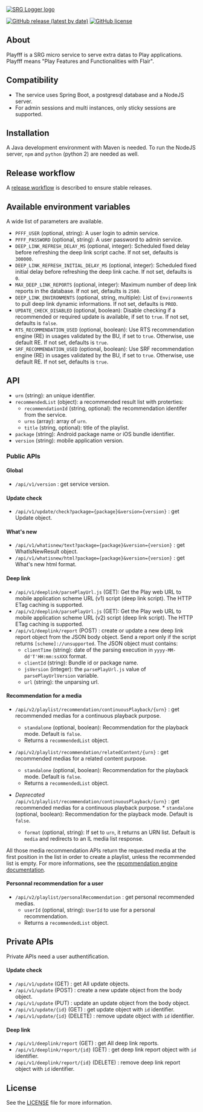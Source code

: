 [![SRG Logger logo](README-images/logo.png)](https://github.com/SRGSSR/pfff)

[![GitHub release (latest by date)](https://img.shields.io/github/v/release/SRGSSR/pfff)](https://github.com/SRGSSR/pfff/releases) [![GitHub license](https://img.shields.io/github/license/SRGSSR/pfff)](https://github.com/SRGSSR/pfff/blob/master/LICENSE)


## About

Playfff is a SRG micro service to serve extra datas to Play applications. Playfff means "Play Features and Functionalities with Flair".

## Compatibility

- The service uses Spring Boot, a postgresql database and a NodeJS server.
- For admin sessions and multi instances, only sticky sessions are supported.

## Installation

A Java development environment with Maven is needed. To run the NodeJS server, `npm` and `python` (python 2) are needed as well.

## Release workflow

A [release workflow](RELEASE_WORFLOW.md) is described to ensure stable releases.

## Available environment variables

A wide list of parameters are available.

* `PFFF_USER` (optional, string): A user login to admin service.
* `PFFF_PASSWORD` (optional, string): A user password to admin service.
* `DEEP_LINK_REFRESH_DELAY_MS` (optional, integer): Scheduled fixed delay before refreshing the deep link script cache. If not set, defaults is `300000`.
* `DEEP_LINK_REFRESH_INITIAL_DELAY_MS` (optional, integer): Scheduled fixed initial delay before refreshing the deep link cache. If not set, defaults is `0`.
* `MAX_DEEP_LINK_REPORTS` (optional, integer): Maximum number of deep link reports in the database. If not set, defaults is `2500`.
* `DEEP_LINK_ENVIRONMENTS` (optional, string, multiple): List of `Environment`s to pull deep link dynamic informations. If not set, defaults is `PROD`.
* `UPDATE_CHECK_DISABLED` (optional, boolean): Disable checking if a recommended or required update is available, if set to `true`. If not set, defaults is `false`.
* `RTS_RECOMMENDATION_USED` (optional, boolean): Use RTS recommendation engine (RE) in usages validated by the BU, if set to `true`. Otherwise, use default RE. If not set, defaults is `true`.
* `SRF_RECOMMENDATION_USED` (optional, boolean): Use SRF recommendation engine (RE) in usages validated by the BU, if set to `true`. Otherwise, use default RE. If not set, defaults is `true`.

## API
 * `urn` (string): an unique identifier.
 * `recommendedList` (object): a recommended result list with proterties:
 	* `recommendationId` (string, optional): the recommendation identifer from the service.
 	* `urns` (array): array of `urn`.
 	* `title` (string, optional): title of the playlist.
 * `package` (string): Android package name or iOS bundle identifier.
 * `version` (string): mobile application version.

### Public APIs

#### Global

* `/api/v1/version` : get service version.

#### Update check

* `/api/v1/update/check?package={package}&version={version}` : get Update object.

#### What's new

* `/api/v1/whatisnew/text?package={package}&version={version}` : get WhatIsNewResult object.
* `/api/v1/whatisnew/html?package={package}&version={version}` : get What's new html format.

#### Deep link

* `/api/v1/deeplink/parsePlayUrl.js` (GET): Get the Play web URL to mobile application scheme URL (v1) script (deep link script). The HTTP ETag caching is supported.
* `/api/v2/deeplink/parsePlayUrl.js` (GET): Get the Play web URL to mobile application scheme URL (v2) script (deep link script). The HTTP ETag caching is supported.
* `/api/v1/deeplink/report` (POST) : create or update a new deep link report object from the JSON body object. Send a report only if the script returns `[scheme]://unsupported`. The JSON object must contains:
  * `clientTime` (string): date of the parsing execution in `yyyy-MM-dd'T'HH:mm:ssXXX` format.
  * `clientId` (string): Bundle id or package name.
  * `jsVersion` (integer): the `parsePlayUrl.js` value of `parsePlayUrlVersion` variable. 
  * `url` (string): the unparsing url.

#### Recommendation for a media

* `/api/v2/playlist/recommendation/continuousPlayback/{urn}` : get recommended medias for a continuous playback purpose.
	* `standalone` (optional, boolean): Recommendation for the playback mode. Default is `false`.
	* Returns a `recommendedList` object.

* `/api/v2/playlist/recommendation/relatedContent/{urn}` : get recommended medias for a related content purpose.
	* `standalone` (optional, boolean): Recommendation for the playback mode. Default is `false`.
	* Returns a `recommendedList` object.

* *Deprecated* `/api/v1/playlist/recommendation/continuousPlayback/{urn}` : get recommended medias for a continuous playback purpose.	* `standalone` (optional, boolean): Recommendation for the playback mode. Default is `false`.
	* `format` (optional, string): If set to `urn`, it returns an URN list. Default is `media` and redirects to an IL media list response.

All those media recommendation APIs return the requested media at the first position in the list in order to create a playlist, unless the recommended list is empty. For more informations, see the [recommendation engine documentation](RECOMMENDATION.md).

#### Personnal recommendation for a user

* `/api/v2/playlist/personalRecommendation` : get personal recommended medias.
	* `userId` (optional, string): `UserId` to use for a personal recommendation.
	* Returns a `recommendedList` object.

## Private APIs

Private APIs need a user authentification.

#### Update check

* `/api/v1/update` (GET) : get All update objects.
* `/api/v1/update` (POST) : create a new update object from the body object.
* `/api/v1/update` (PUT) : update an update object from the body object.
* `/api/v1/update/{id}` (GET) : get update object with `id` identifier.
* `/api/v1/update/{id}` (DELETE) : remove update object with `id` identifier.

#### Deep link

* `/api/v1/deeplink/report` (GET) : get All deep link reports.
* `/api/v1/deeplink/report/{id}` (GET) : get deep link report object with `id` identifier.
* `/api/v1/deeplink/report/{id}` (DELETE) : remove deep link report object with `id` identifier.
 
## License

See the [LICENSE](../LICENSE) file for more information.
